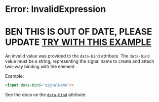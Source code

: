 # Error: InvalidExpression

# BEN THIS IS OUT OF DATE, PLEASE UPDATE [TRY WITH THIS EXAMPLE](/examples/bad_signals)

An invalid value was provided to the `data-bind` attribute. The `data-bind` value must be a string, representing the signal name to create and attach two-way binding with the element.

Example:

```html
<input data-bind="signalName"/>
```

See the docs on the [`data-bind`](/reference/attribute_plugins#data-bind) attribute.